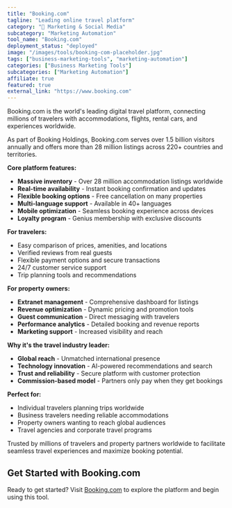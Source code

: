 ```yaml
---
title: "Booking.com"
tagline: "Leading online travel platform"
category: "📱 Marketing & Social Media"
subcategory: "Marketing Automation"
tool_name: "Booking.com"
deployment_status: "deployed"
image: "/images/tools/booking-com-placeholder.jpg"
tags: ["business-marketing-tools", "marketing-automation"]
categories: ["Business Marketing Tools"]
subcategories: ["Marketing Automation"]
affiliate: true
featured: true
external_link: "https://www.booking.com"
---
```

Booking.com is the world's leading digital travel platform, connecting millions of travelers with accommodations, flights, rental cars, and experiences worldwide.

As part of Booking Holdings, Booking.com serves over 1.5 billion visitors annually and offers more than 28 million listings across 220+ countries and territories.

**Core platform features:**
- **Massive inventory** - Over 28 million accommodation listings worldwide
- **Real-time availability** - Instant booking confirmation and updates
- **Flexible booking options** - Free cancellation on many properties
- **Multi-language support** - Available in 40+ languages
- **Mobile optimization** - Seamless booking experience across devices
- **Loyalty program** - Genius membership with exclusive discounts

**For travelers:**
- Easy comparison of prices, amenities, and locations
- Verified reviews from real guests
- Flexible payment options and secure transactions
- 24/7 customer service support
- Trip planning tools and recommendations

**For property owners:**
- **Extranet management** - Comprehensive dashboard for listings
- **Revenue optimization** - Dynamic pricing and promotion tools
- **Guest communication** - Direct messaging with travelers
- **Performance analytics** - Detailed booking and revenue reports
- **Marketing support** - Increased visibility and reach

**Why it's the travel industry leader:**
- **Global reach** - Unmatched international presence
- **Technology innovation** - AI-powered recommendations and search
- **Trust and reliability** - Secure platform with customer protection
- **Commission-based model** - Partners only pay when they get bookings

**Perfect for:**
- Individual travelers planning trips worldwide
- Business travelers needing reliable accommodations
- Property owners wanting to reach global audiences
- Travel agencies and corporate travel programs

Trusted by millions of travelers and property partners worldwide to facilitate seamless travel experiences and maximize booking potential.

## Get Started with Booking.com

Ready to get started? Visit [Booking.com](https://www.booking.com) to explore the platform and begin using this tool.